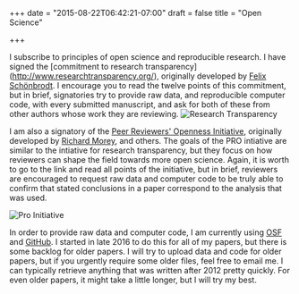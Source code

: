 +++
date = "2015-08-22T06:42:21-07:00"
draft = false
title = "Open Science"

+++

I subscribe to principles of open science and reproducible research. I have signed the [commitment to research transparency] (http://www.researchtransparency.org/), originally developed by [Felix Schönbrodt](nicebread.de). I encourage you to read the twelve points of this commitment, but in brief, signatories try to provide raw data, and reproducible computer code, with every submitted manuscript, and ask for both of these from other authors whose work they are reviewing. 
![Research Transparency](http://www.researchtransparency.org/media/rt_logo_small.png)

I am also a signatory of the [Peer Reviewers' Openness Initiative](https://opennessinitiative.org/), originally developed by [Richard Morey](http://bayesfactor.blogspot.com), and others. The goals of the PRO intiative are similar to the intiative for research transparency, but they focus on how reviewers can shape the field towards more open science. Again, it is worth to go to the link and read all points of the initiative, but in brief, reviewers are encouraged to request raw data and computer code to be truly able to confirm that stated conclusions in a paper correspond to the analysis that was used. 

![Pro Initiative](https://opennessinitiative.org/wp-content/uploads/2015/11/pro_lock_wide.png)

In order to provide raw data and computer code, I am currently using [OSF](osf.io) and [GitHub](github.com). I started in late 2016 to do this for all of my papers, but there is some backlog for older papers. I will try to upload data and code for older papers, but if you urgently require some older files, feel free to email me. I can typically retrieve anything that was written after 2012 pretty quickly. For even older papers, it might take a little longer, but I will try my best. 


